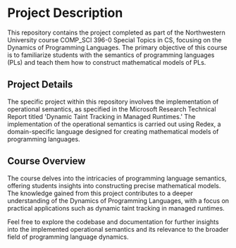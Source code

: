 
# Project Description
This repository contains the project completed as part of the Northwestern University course COMP_SCI 396-0 Special Topics in CS, focusing on the Dynamics of Programming Languages. The primary objective of this course is to familiarize students with the semantics of programming languages (PLs) and teach them how to construct mathematical models of PLs.

## Project Details
The specific project within this repository involves the implementation of operational semantics, as specified in the Microsoft Research Technical Report titled 'Dynamic Taint Tracking in Managed Runtimes.' The implementation of the operational semantics is carried out using Redex, a domain-specific language designed for creating mathematical models of programming languages.

## Course Overview
The course delves into the intricacies of programming language semantics, offering students insights into constructing precise mathematical models. The knowledge gained from this project contributes to a deeper understanding of the Dynamics of Programming Languages, with a focus on practical applications such as dynamic taint tracking in managed runtimes.

Feel free to explore the codebase and documentation for further insights into the implemented operational semantics and its relevance to the broader field of programming language dynamics.
